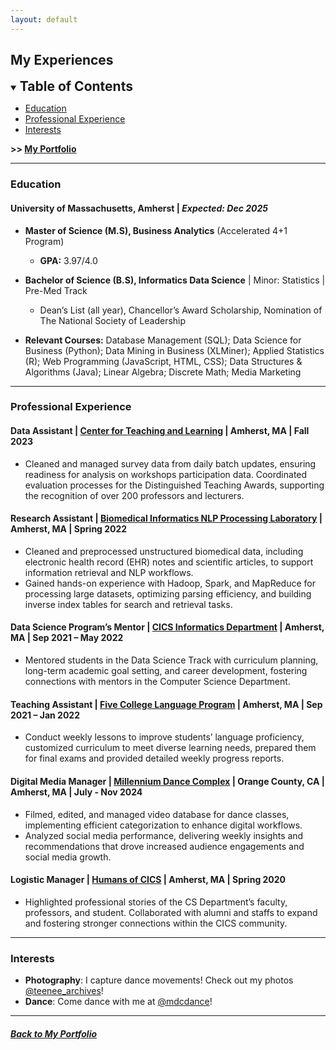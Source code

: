 ```yaml
---
layout: default
---
```

## My Experiences

<details open>
  <summary><span style="font-size: 1.5em; font-weight: bold">Table of Contents</span></summary>
  <ul>
    <li><a href="#education">Education</a></li>
    <li><a href="#professional-experience">Professional Experience</a></li>
    <li><a href="#interests">Interests</a></li>
  </ul>
  <p style="font-weight: bold;">>> <a href="./">My Portfolio</a></p>
</details>

* * *

### Education

#### **University of Massachusetts, Amherst** | _Expected: Dec 2025_

- **Master of Science (M.S), Business Analytics** (Accelerated 4+1 Program)
  - **GPA:** 3.97/4.0
- **Bachelor of Science (B.S), Informatics Data Science** \| Minor: Statistics \| Pre-Med Track
  - Dean’s List (all year), Chancellor’s Award Scholarship, Nomination of The National Society of Leadership

- **Relevant Courses:** Database Management (SQL); Data Science for Business (Python); Data Mining in Business (XLMiner); Applied Statistics (R); Web Programming (JavaScript, HTML, CSS); Data Structures & Algorithms (Java); Linear Algebra; Discrete Math; Media Marketing

* * *

### Professional Experience

#### **Data Assistant** \| [Center for Teaching and Learning](https://www.umass.edu/ctl/grants-awards) \| Amherst, MA \| Fall 2023

- Cleaned and managed survey data from daily batch updates, ensuring readiness for analysis on workshops participation data. Coordinated evaluation processes for the Distinguished Teaching Awards, supporting the recognition of over 200 professors and lecturers.

#### **Research Assistant** \| [Biomedical Informatics NLP Processing Laboratory](https://www.cics.umass.edu/organizations/biomedical-informatics-nlp-lab) \| Amherst, MA \| Spring 2022

- Cleaned and preprocessed unstructured biomedical data, including electronic health record (EHR) notes and scientific articles, to support information retrieval and NLP workflows.
- Gained hands-on experience with Hadoop, Spark, and MapReduce for processing large datasets, optimizing parsing efficiency, and building inverse index tables for search and retrieval tasks.

#### **Data Science Program’s Mentor** \| [CICS Informatics Department](https://www.cics.umass.edu/advising/undergraduate-advising/undergraduate-peer-advising) \| Amherst, MA | Sep 2021 – May 2022

- Mentored students in the Data Science Track with curriculum planning, long-term academic goal setting, and career development, fostering connections with mentors in the Computer Science Department.

#### **Teaching Assistant** \| [Five College Language Program](https://www.fivecolleges.edu/languages) \| Amherst, MA | Sep 2021 – Jan 2022

- Conduct weekly lessons to improve students’ language proficiency, customized curriculum to meet diverse learning needs, prepared them for final exams and provided detailed weekly progress reports.

#### **Digital Media Manager** \| [Millennium Dance Complex](https://www.instagram.com/mdcdance/) \| Orange County, CA \| Amherst, MA | July - Nov 2024

- Filmed, edited, and managed video database for dance classes, implementing efficient categorization to enhance digital workflows.
- Analyzed social media performance, delivering weekly insights and recommendations that drove increased audience engagements and social media growth.

#### **Logistic Manager** \| [Humans of CICS](https://www.instagram.com/humansofcics/) \| Amherst, MA \| Spring 2020

- Highlighted professional stories of the CS Department’s faculty, professors, and student. Collaborated with alumni and staffs to expand and fostering stronger connections within the CICS community.

* * *

### Interests

- **Photography**: I capture dance movements! Check out my photos [@teenee_archives][vsco]!
- **Dance**: Come dance with me at [@mdcdance][mdcdance]!

[vsco]: https://vsco.co/teenee3051/gallery
[mdcdance]: https://www.instagram.com/mdcdance/

* * *

##### [Back to My Portfolio](./)

<!-- * * * -->
